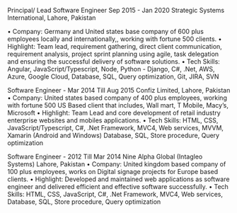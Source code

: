 Principal/ Lead Software Engineer Sep 2015 - Jan 2020
Strategic Systems International, Lahore, Pakistan

• Company: Germany and United states base company of
600 plus employees locally and internationally,, working
with fortune 500 clients.
• Highlight: Team lead, requirement gathering, direct client
communication, requirement analysis, project sprint planning using agile, task delegation and ensuring the successful delivery of software solutions.
• Tech Skills: Angular, JavaScript/Typescript, Node,
Python - Django, C#, .Net, AWS, Azure, Google Cloud,
Database, SQL, Query optimization, Git, JIRA, SVN

Software Engineer - Mar 2014 Till Aug 2015
Confiz Limited, Lahore, Pakistan
• Company: United states based company of 400 plus employees, working with fortune 500 US Based client that
includes, Wall mart, T Mobile, Macy’s, Microsoft
• Highlight: Team Lead and core development of retail industry enterprise websites and mobiles applications.
• Tech Skills: HTML, CSS, JavaScript/Typescript, C#,
.Net Framework, MVC4, Web services, MVVM, Xamarin
(Android and Windows) Database, SQL, Store procedure,
Query optimization

Software Engineer - 2012 Till Mar 2014
Nine Alpha Global (Intagleo Systems) Lahore, Pakistan
• Company: United kingdom based company of 100 plus
employees, works on Digital signage projects for Europe
based clients.
• Highlight: Developed and maintained web applications
as software engineer and delivered efficient and effective
software successfully.
• Tech Skills: HTML, CSS, JavaScript, C#, .Net Framework, MVC4, Web services, Database, SQL, Store procedure, Query optimization

<!---
Emran099/Emran099 is a ✨ special ✨ repository because its `README.md` (this file) appears on your GitHub profile.
You can click the Preview link to take a look at your changes.
--->
